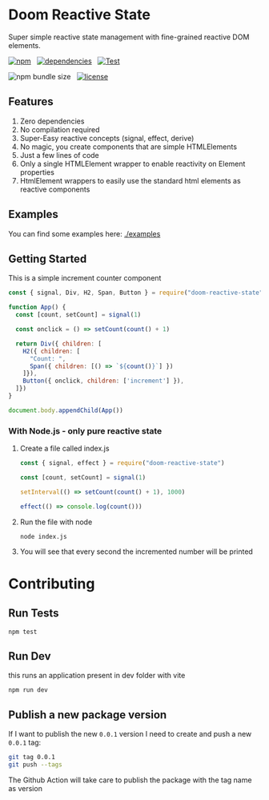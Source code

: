 # Doom Reactive State

Super simple reactive state management with fine-grained reactive DOM elements.

[![npm](https://img.shields.io/npm/v/doom-reactive-state?color=44CC11)](https://www.npmjs.com/package/doom-reactive-state)
&nbsp;
[![dependencies](https://img.shields.io/badge/dependencies-0-blue.svg?colorB=44CC11)](https://www.npmjs.com/package/doom-reactive-state?activeTab=dependencies)
&nbsp;
[![Test](https://github.com/AlessioCoser/doom-state-js/actions/workflows/test.yml/badge.svg)](https://github.com/AlessioCoser/doom-state-js/actions/workflows/test.yml)

![npm bundle size](https://img.shields.io/bundlephobia/minzip/doom-reactive-state)
&nbsp;
[![license](https://img.shields.io/badge/license-MIT-blue.svg?colorB=007EC6)](https://spdx.org/licenses/MIT)

## Features
1. Zero dependencies
2. No compilation required
3. Super-Easy reactive concepts (signal, effect, derive)
4. No magic, you create components that are simple HTMLElements
5. Just a few lines of code
6. Only a single HTMLElement wrapper to enable reactivity on Element properties
7. HtmlElement wrappers to easily use the standard html elements as reactive components

## Examples
You can find some examples here: [./examples](./examples)

## Getting Started

This is a simple increment counter component
```javascript
const { signal, Div, H2, Span, Button } = require("doom-reactive-state")

function App() {
  const [count, setCount] = signal(1)

  const onclick = () => setCount(count() + 1)

  return Div({ children: [
    H2({ children: [
      "Count: ",
      Span({ children: [() => `${count()}`] })
    ]}),
    Button({ onclick, children: ['increment'] }),
  ]})
}

document.body.appendChild(App())
```

### With Node.js - only pure reactive state

1. Create a file called index.js
    ```javascript
    const { signal, effect } = require("doom-reactive-state")

    const [count, setCount] = signal(1)

    setInterval(() => setCount(count() + 1), 1000)

    effect(() => console.log(count()))
    ```
2. Run the file with node
    ```
    node index.js
    ```
3. You will see that every second the incremented number will be printed

# Contributing

## Run Tests
```
npm test
```

## Run Dev
this runs an application present in dev folder with vite
```
npm run dev
```

## Publish a new package version
If I want to publish the new `0.0.1` version I need to create and push a new `0.0.1` tag:
```bash
git tag 0.0.1
git push --tags
```
The Github Action will take care to publish the package with the tag name as version
